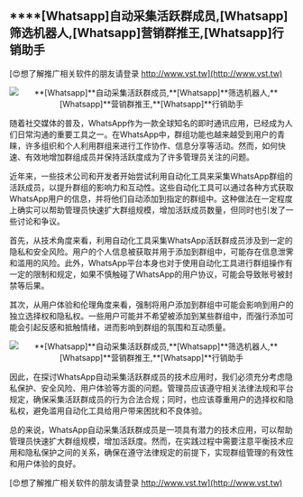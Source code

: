 ## ****[Whatsapp]**自动采集活跃群成员,**[Whatsapp]**筛选机器人,**[Whatsapp]**营销群推王,**[Whatsapp]**行销助手**

[😍想了解推广相关软件的朋友请登录 http://www.vst.tw](http://www.vst.tw)

 <center><img src="https://vst.tw/MP4/tuiguang/png/8.png" alt="**[Whatsapp]**自动采集活跃群成员,**[Whatsapp]**筛选机器人,**[Whatsapp]**营销群推王,**[Whatsapp]**行销助手"></center>

随着社交媒体的普及，WhatsApp作为一款全球知名的即时通讯应用，已经成为人们日常沟通的重要工具之一。在WhatsApp中，群组功能也越来越受到用户的青睐，许多组织和个人利用群组来进行工作协作、信息分享等活动。然而，如何快速、有效地增加群组成员并保持活跃度成为了许多管理员关注的问题。

近年来，一些技术公司和开发者开始尝试利用自动化工具来采集WhatsApp群组的活跃成员，以提升群组的影响力和互动性。这些自动化工具可以通过各种方式获取WhatsApp用户的信息，并将他们自动添加到指定的群组中。这种做法在一定程度上确实可以帮助管理员快速扩大群组规模，增加活跃成员数量，但同时也引发了一些讨论和争议。

首先，从技术角度来看，利用自动化工具采集WhatsApp活跃群成员涉及到一定的隐私和安全风险。用户的个人信息被获取并用于添加到群组中，可能存在信息泄霁和滥用的风险。此外，WhatsApp平台本身也对于使用自动化工具进行群组操作有一定的限制和规定，如果不慎触碰了WhatsApp的用户协议，可能会导致账号被封禁等后果。

其次，从用户体验和伦理角度来看，强制将用户添加到群组中可能会影响到用户的独立选择权和隐私权。一些用户可能并不希望被添加到某些群组中，而强行添加可能会引起反感和抵触情绪，进而影响到群组的氛围和互动质量。

 <center><img src="https://vst.tw/MP4/tuiguang/png/7.png" alt="**[Whatsapp]**自动采集活跃群成员,**[Whatsapp]**筛选机器人,**[Whatsapp]**营销群推王,**[Whatsapp]**行销助手"></center>

因此，在探讨WhatsApp自动采集活跃群成员的技术应用时，我们必须充分考虑隐私保护、安全风险、用户体验等方面的问题。管理员应该遵守相关法律法规和平台规定，确保采集活跃群成员的行为合法合规；同时，也应该尊重用户的选择权和隐私权，避免滥用自动化工具给用户带来困扰和不良体验。

总的来说，WhatsApp自动采集活跃群成员是一项具有潜力的技术应用，可以帮助管理员快速扩大群组规模，增加活跃度。然而，在实践过程中需要注意平衡技术应用和隐私保护之间的关系，确保在遵守法律规定的前提下，实现群组管理的有效性和用户体验的良好。

[😍想了解推广相关软件的朋友请登录 http://www.vst.tw](http://www.vst.tw)



